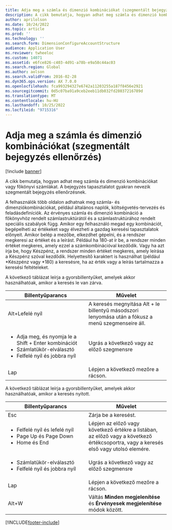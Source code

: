 ```yaml
---
title: Adja meg a számla és dimenzió kombinációkat (szegmentált bejegyzés ellenőrzés)
description: A cikk bemutatja, hogyan adhat meg számla és dimenzió kombinációkat vagy főkönyvi számlákat. A bejegyzés tapasztalatot gyakran nevezik szegmentált bejegyzés ellenőrzésnek.
author: aprilolson
ms.date: 10/24/2022
ms.topic: article
ms.prod: ''
ms.technology: ''
ms.search.form: DimensionConfigureAccountStructure
audience: Application User
ms.reviewer: twheeloc
ms.custom: 14071
ms.assetid: e6fce826-c403-4d91-a78b-e9a58c44ac03
ms.search.region: Global
ms.author: aolson
ms.search.validFrom: 2016-02-28
ms.dyn365.ops.version: AX 7.0.0
ms.openlocfilehash: fca993294327e6742a11203255a187f8456e2921
ms.sourcegitcommit: 0d5c07ba91a9ceb2eeb11db032fd28037216789d
ms.translationtype: MT
ms.contentlocale: hu-HU
ms.lasthandoff: 10/25/2022
ms.locfileid: "9715316"
---
```

# <a name="enter-account-and-dimension-combinations-segmented-entry-control"></a>Adja meg a számla és dimenzió kombinációkat (szegmentált bejegyzés ellenőrzés)

[!include [banner](../includes/banner.md)]

A cikk bemutatja, hogyan adhat meg számla és dimenzió kombinációkat vagy főkönyvi számlákat. A bejegyzés tapasztalatot gyakran nevezik szegmentált bejegyzés ellenőrzésnek.

A felhasználók több oldalon adhatnak meg számla- és dimenziókombinációkat, például általános naplók, költségvetés-tervezés és feladásdefiníciók. Az érvényes számla és dimenzió kombináció a főkönyvhöz rendelt számlastruktúrától és a számlastruktúrához rendelt speciális szabályok függ. Amikor egy felhasználó megad egy kombinációt, begépelheti az értékeket vagy élvezheti a gazdag keresési tapasztalatok előnyeit. Amikor belép a mezőbe, elkezdhet gépelni, és a rendszer megkeresi az értéket és a leírást. Például ha 180-at ír be, a rendszer minden értéket megkeres, amely ezzel a számkombinációval kezdődik. Vagy ha azt írja be, hogy Készpénz, a rendszer minden értéket megkeres, amely leírása a Készpénz szóval kezdődik. Helyettesítő karaktert is használhat (például \*Készpénz vagy \*180) a keresésre, ha az érték vagy a leírás tartalmazza a keresési feltételeket. 

A következő táblázat leírja a gyorsbillentyűket, amelyek akkor használhatóak, amikor a keresés le van zárva.

<table>
<colgroup>
<col width="50%" />
<col width="50%" />
</colgroup>
<thead>
<tr class="header">
<th>Billentyűparancs</th>
<th>Művelet</th>
</tr>
</thead>
<tbody>
<tr class="odd">
<td>Alt+Lefelé nyíl</td>
<td>A keresés megnyitása Alt + le billentyű másodszori lenyomása után a fókusz a menü szegmenseire áll.</td>
</tr>
<tr class="even">
<td><ul>
<li>Adja meg, és nyomja le a Shift + Enter kombinációt</li>
<li>Számlatükör-elválasztó</li>
<li>Felfelé nyíl és jobbra nyíl</li>
</ul></td>
<td>Ugrás a következő vagy az előző szegmensre</td>
</tr>
<tr class="odd">
<td>Lap</td>
<td>Lépjen a következő mezőre a rácson.</td>
</tr>
</tbody>
</table>

A következő táblázat leírja a gyorsbillentyűket, amelyek akkor használhatóak, amikor a keresés nyitott.

<table>
<colgroup>
<col width="50%" />
<col width="50%" />
</colgroup>
<thead>
<tr class="header">
<th>Billentyűparancs</th>
<th>Művelet</th>
</tr>
</thead>
<tbody>
<tr class="odd">
<td>Esc</td>
<td>Zárja be a keresést.</td>
</tr>
<tr class="even">
<td><ul>
<li>Felfelé nyíl és lefelé nyíl</li>
<li>Page Up és Page Down</li>
<li>Home és End</li>
</ul></td>
<td>Lépjen az előző vagy következő értékre a listában, az előző vagy a következő értékcsoportra, vagy a keresés első vagy utolsó elemére.</td>
</tr>
<tr class="odd">
<td><ul>
<li>Számlatükör-elválasztó</li>
<li>Felfelé nyíl és jobbra nyíl</li>
</ul></td>
<td>Ugrás a következő vagy az előző szegmensre</td>
</tr>
<tr class="even">
<td>Lap</td>
<td>Lépjen a következő mezőre a rácson.</td>
</tr>
<tr class="odd">
<td>Alt+W</td>
<td>Váltás <strong>Minden megjelenítése</strong> és <strong>Érvényesek megjelenítése</strong> módok között.</td>
</tr>
</tbody>
</table>







[!INCLUDE[footer-include](../../includes/footer-banner.md)]
